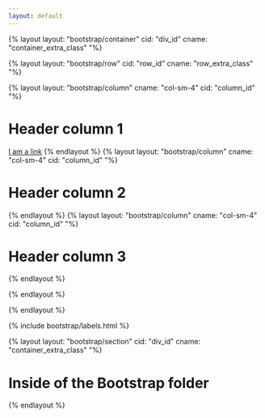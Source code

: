 ```yaml
---
layout: default
---
```






{% layout layout: "bootstrap/container" cid: "div_id" cname: "container_extra_class" "%}


{% layout layout: "bootstrap/row" cid: "row_id" cname: "row_extra_class" "%}

{% layout layout: "bootstrap/column" cname: "col-sm-4" cid: "column_id"  "%}
# Header column 1
<a href="#">I am a link</a>
{% endlayout %}
{% layout layout: "bootstrap/column" cname: "col-sm-4" cid: "column_id"  "%}
# Header column 2
{% endlayout %}
{% layout layout: "bootstrap/column" cname: "col-sm-4" cid: "column_id"  "%}
# Header column 3
{% endlayout %}

{% endlayout %}

{% endlayout %}


{% include bootstrap/labels.html  %}

{% layout layout: "bootstrap/section" cid: "div_id" cname: "container_extra_class" "%}
# Inside of the Bootstrap folder
{% endlayout %}
